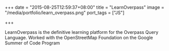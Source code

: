 +++
date = "2015-08-25T12:59:37+08:00"
title = "LearnOverpass"
image = "/media/portfolio/learn_overpass.png"
port_tags = ["JS"]

+++

LearnOverpass is the definitive learning platform for the Overpass Query Language. Worked with the OpenStreetMap Foundation on the Google Summer of Code Program

